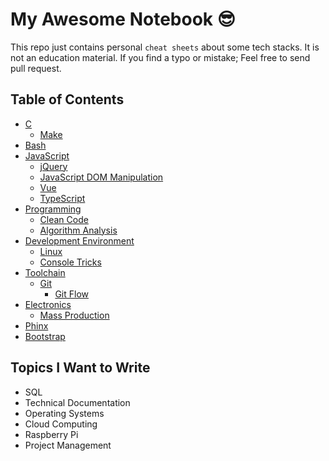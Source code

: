 # My Awesome Notebook 😎

This repo just contains personal `cheat sheets` about some tech stacks. It is not an education material. If you find a typo or mistake; Feel free to send pull request.

## Table of Contents

- [C](https://github.com/ridvanaltun/my-awesome-notebook/tree/master/C)
  - [Make](https://github.com/ridvanaltun/my-awesome-notebook/tree/master/C/Make)
- [Bash](https://github.com/ridvanaltun/my-awesome-notebook/tree/master/Bash)
- [JavaScript](https://github.com/ridvanaltun/my-awesome-notebook/tree/master/JavaScript)
    - [jQuery](https://github.com/ridvanaltun/my-awesome-notebook/tree/master/JavaScript/jQuery)
    - [JavaScript DOM Manipulation](https://github.com/ridvanaltun/my-awesome-notebook/tree/master/JavaScript/JavaScript%20DOM%20Manipulation)
    - [Vue](https://github.com/ridvanaltun/my-awesome-notebook/tree/master/JavaScript/Vue)
    - [TypeScript](https://github.com/ridvanaltun/my-awesome-notebook/tree/master/JavaScript/TypeScript)
- [Programming](https://github.com/ridvanaltun/my-awesome-notebook/tree/master/Programming)
    - [Clean Code](https://github.com/ridvanaltun/my-awesome-notebook/tree/master/Programming/Clean%20Code)
    - [Algorithm Analysis](https://github.com/ridvanaltun/my-awesome-notebook/tree/master/Programming/Algorithm%20Analysis)
- [Development Environment](https://github.com/ridvanaltun/my-awesome-notebook/tree/master/Development%Environment)
    - [Linux](https://github.com/ridvanaltun/my-awesome-notebook/tree/master/Development%Environment/Linux)
    - [Console Tricks](https://github.com/ridvanaltun/my-awesome-notebook/tree/master/Development%Environment/Console%20Tricks)
- [Toolchain](https://github.com/ridvanaltun/my-awesome-notebook/tree/master/Toolchain)
    - [Git](https://github.com/ridvanaltun/my-awesome-notebook/tree/master/Toolchain/Git)
        - [Git Flow](https://github.com/ridvanaltun/my-awesome-notebook/tree/master/Toolchain/Git/Git%20Flow)
- [Electronics](https://github.com/ridvanaltun/my-awesome-notebook/tree/master/Electronics)
  - [Mass Production](https://github.com/ridvanaltun/my-awesome-notebook/tree/master/Electronics/Mass%20Production)
- [Phinx](https://github.com/ridvanaltun/my-awesome-notebook/tree/master/Phinx)
- [Bootstrap](https://github.com/ridvanaltun/my-awesome-notebook/tree/master/Bootstrap)

## Topics I Want to Write

- SQL
- Technical Documentation
- Operating Systems
- Cloud Computing
- Raspberry Pi
- Project Management